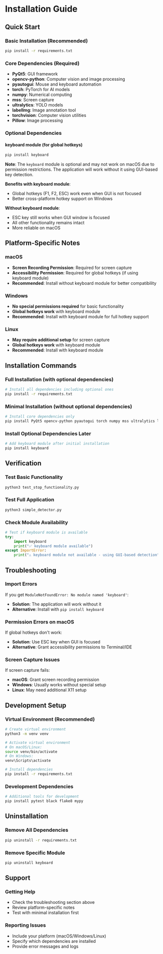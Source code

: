 # Installation Guide

## Quick Start

### Basic Installation (Recommended)
```bash
pip install -r requirements.txt
```

### Core Dependencies (Required)
- **PyQt5**: GUI framework
- **opencv-python**: Computer vision and image processing
- **pyautogui**: Mouse and keyboard automation
- **torch**: PyTorch for AI models
- **numpy**: Numerical computing
- **mss**: Screen capture
- **ultralytics**: YOLO models
- **labelImg**: Image annotation tool
- **torchvision**: Computer vision utilities
- **Pillow**: Image processing

### Optional Dependencies

#### keyboard module (for global hotkeys)
```bash
pip install keyboard
```

**Note**: The `keyboard` module is optional and may not work on macOS due to permission restrictions. The application will work without it using GUI-based key detection.

**Benefits with keyboard module**:
- Global hotkeys (F1, F2, ESC) work even when GUI is not focused
- Better cross-platform hotkey support on Windows

**Without keyboard module**:
- ESC key still works when GUI window is focused
- All other functionality remains intact
- More reliable on macOS

## Platform-Specific Notes

### macOS
- **Screen Recording Permission**: Required for screen capture
- **Accessibility Permission**: Required for global hotkeys (if using keyboard module)
- **Recommended**: Install without keyboard module for better compatibility

### Windows
- **No special permissions required** for basic functionality
- **Global hotkeys work** with keyboard module
- **Recommended**: Install with keyboard module for full hotkey support

### Linux
- **May require additional setup** for screen capture
- **Global hotkeys work** with keyboard module
- **Recommended**: Install with keyboard module

## Installation Commands

### Full Installation (with optional dependencies)
```bash
# Install all dependencies including optional ones
pip install -r requirements.txt
```

### Minimal Installation (without optional dependencies)
```bash
# Install core dependencies only
pip install PyQt5 opencv-python pyautogui torch numpy mss ultralytics labelImg torchvision Pillow
```

### Install Optional Dependencies Later
```bash
# Add keyboard module after initial installation
pip install keyboard
```

## Verification

### Test Basic Functionality
```bash
python3 test_stop_functionality.py
```

### Test Full Application
```bash
python3 simple_detector.py
```

### Check Module Availability
```python
# Test if keyboard module is available
try:
    import keyboard
    print("✅ keyboard module available")
except ImportError:
    print("⚠️ keyboard module not available - using GUI-based detection")
```

## Troubleshooting

### Import Errors
If you get `ModuleNotFoundError: No module named 'keyboard'`:
- **Solution**: The application will work without it
- **Alternative**: Install with `pip install keyboard`

### Permission Errors on macOS
If global hotkeys don't work:
- **Solution**: Use ESC key when GUI is focused
- **Alternative**: Grant accessibility permissions to Terminal/IDE

### Screen Capture Issues
If screen capture fails:
- **macOS**: Grant screen recording permission
- **Windows**: Usually works without special setup
- **Linux**: May need additional X11 setup

## Development Setup

### Virtual Environment (Recommended)
```bash
# Create virtual environment
python3 -m venv venv

# Activate virtual environment
# On macOS/Linux:
source venv/bin/activate
# On Windows:
venv\Scripts\activate

# Install dependencies
pip install -r requirements.txt
```

### Development Dependencies
```bash
# Additional tools for development
pip install pytest black flake8 mypy
```

## Uninstallation

### Remove All Dependencies
```bash
pip uninstall -r requirements.txt
```

### Remove Specific Module
```bash
pip uninstall keyboard
```

## Support

### Getting Help
- Check the troubleshooting section above
- Review platform-specific notes
- Test with minimal installation first

### Reporting Issues
- Include your platform (macOS/Windows/Linux)
- Specify which dependencies are installed
- Provide error messages and logs 